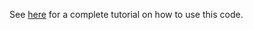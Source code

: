 See [here](https://www.dennis-whalen.com/2025/05/17/load-testing/load-testing-with-k6-prometheus-grafana/) for a complete tutorial on how to use this code.
